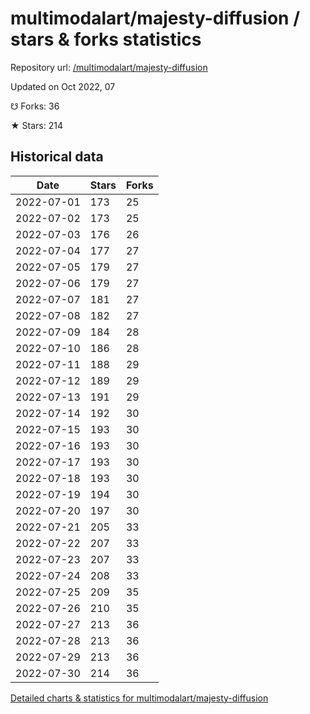 # multimodalart/majesty-diffusion / stars & forks statistics

Repository url: [/multimodalart/majesty-diffusion](https://github.com/multimodalart/majesty-diffusion)

Updated on Oct 2022, 07

☋ Forks: 36

★ Stars: 214

## Historical data
| Date | Stars | Forks |
|------|-------|-------|
| 2022-07-01 | 173 | 25 | 
| 2022-07-02 | 173 | 25 | 
| 2022-07-03 | 176 | 26 | 
| 2022-07-04 | 177 | 27 | 
| 2022-07-05 | 179 | 27 | 
| 2022-07-06 | 179 | 27 | 
| 2022-07-07 | 181 | 27 | 
| 2022-07-08 | 182 | 27 | 
| 2022-07-09 | 184 | 28 | 
| 2022-07-10 | 186 | 28 | 
| 2022-07-11 | 188 | 29 | 
| 2022-07-12 | 189 | 29 | 
| 2022-07-13 | 191 | 29 | 
| 2022-07-14 | 192 | 30 | 
| 2022-07-15 | 193 | 30 | 
| 2022-07-16 | 193 | 30 | 
| 2022-07-17 | 193 | 30 | 
| 2022-07-18 | 193 | 30 | 
| 2022-07-19 | 194 | 30 | 
| 2022-07-20 | 197 | 30 | 
| 2022-07-21 | 205 | 33 | 
| 2022-07-22 | 207 | 33 | 
| 2022-07-23 | 207 | 33 | 
| 2022-07-24 | 208 | 33 | 
| 2022-07-25 | 209 | 35 | 
| 2022-07-26 | 210 | 35 | 
| 2022-07-27 | 213 | 36 | 
| 2022-07-28 | 213 | 36 | 
| 2022-07-29 | 213 | 36 | 
| 2022-07-30 | 214 | 36 | 


[Detailed charts & statistics for multimodalart/majesty-diffusion](https://reviewgithub.com/rep/multimodalart/majesty-diffusion)
